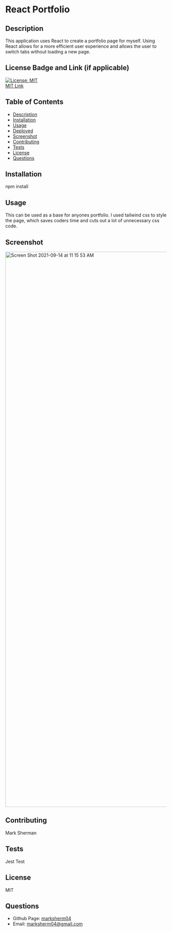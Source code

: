 # React Portfolio


## Description
This application uses React to create a portfolio page for myself. Using React allows for a more efficient user experience and allows the user to switch tabs without loading a new page.

## License Badge and Link (if applicable)
[![License: MIT](https://img.shields.io/badge/License-MIT-yellow.svg)](https://opensource.org/licenses/MIT) <br />
[MIT Link](https://opensource.org/licenses/MIT)

  ## Table of Contents
- [Description](#description)
- [Installation](#installation)
- [Usage](#usage)
- [Deployed](#deployed)
- [Screenshot](#screenshot)
- [Contributing](#contributing)
- [Tests](#tests)
- [License](#license)
- [Questions](#githubUser)

## Installation
npm install

## Usage
This can be used as a base for anyones portfolio.  I used tailwind css to style the page, which saves coders time and cuts out a lot of unnecessary css code.

## Screenshot
<img width="1727" alt="Screen Shot 2021-09-14 at 11 15 53 AM" src="https://user-images.githubusercontent.com/81338255/133284959-998e0b24-e103-4eb5-a0bc-4c49505b6ca5.png">


## Contributing
Mark Sherman

## Tests
Jest Test

## License
MIT


## Questions
- Github Page: [marksherm04](https://github.com/marksherm04)
- Email: marksherm04@gmail.com

